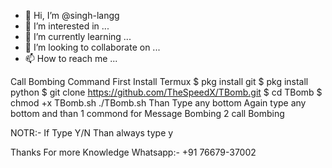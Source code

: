 - 👋 Hi, I’m @singh-langg
- 👀 I’m interested in ...
- 🌱 I’m currently learning ...
- 💞️ I’m looking to collaborate on ...
- 📫 How to reach me ...

<!---
singh-langg/singh-langg is a ✨ special ✨ repository because its `README.md` (this file) appears on your GitHub profile.
You can click the Preview link to take a look at your changes.
--->
Call Bombing 
Command 
First Install Termux
$ pkg install git
$ pkg install python
$ git clone https://github.com/TheSpeedX/TBomb.git
$ cd TBomb
$ chmod +x TBomb.sh
./TBomb.sh
Than Type any bottom 
Again type any bottom
and than 
1 commond for Message Bombing
2 call Bombing



NOTR:- If Type Y/N Than always type y

 Thanks For more Knowledge 
Whatsapp:- +91 76679-37002
